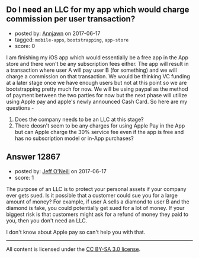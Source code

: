 ## Do I need an LLC for my app which would charge commission per user transaction?

- posted by: [Annjawn](https://stackexchange.com/users/1157428/annjawn) on 2017-06-17
- tagged: `mobile-apps`, `bootstrapping`, `app-store`
- score: 0

<p>I am finishing my iOS app which would essentially be a free app in the App store and there won't be any subscription fees either. The app will result in a transaction where user A will pay user B (for something) and we will charge a commission on that transaction. We would be thinking VC funding at a later stage once we have enough users but not at this point so we are bootstrapping pretty much for now. We will be using paypal as the method of payment between the two parties for now but the next phase will utilize using Apple pay and apple's newly announced Cash Card. So here are my questions -</p>

<ol>
<li>Does the company needs to be an LLC at this stage? </li>
<li>There deosn't seem to be any charges for using Apple Pay in the App but can Apple charge the 30% service fee even if the app is free and has no subscription model or in-App purchases?</li>
</ol>



## Answer 12867

- posted by: [Jeff O'Neill](https://stackexchange.com/users/46273/jeff-o-neill) on 2017-06-17
- score: 1

<p>The purpose of an LLC is to protect your personal assets if your company ever gets sued.  Is it possible that a customer could sue you for a large amount of money?  For example, if user A sells a diamond to user B and the diamond is fake, you could potentially get sued for a lot of money.  If your biggest risk is that customers might ask for a refund of money they paid to you, then you don't need an LLC.</p>

<p>I don't know about Apple pay so can't help you with that.</p>




---

All content is licensed under the [CC BY-SA 3.0 license](https://creativecommons.org/licenses/by-sa/3.0/).
